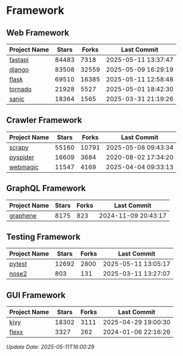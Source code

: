 # Framework

## Web Framework
| Project Name | Stars | Forks | Last Commit |
| ------------ | ----- | ----- | ----------- |
| [fastapi](https://github.com/fastapi/fastapi) | 84483 | 7318 | 2025-05-11 13:37:47 |
| [django](https://github.com/django/django) | 83508 | 32559 | 2025-05-09 16:29:19 |
| [flask](https://github.com/pallets/flask) | 69510 | 16385 | 2025-05-11 12:58:48 |
| [tornado](https://github.com/tornadoweb/tornado) | 21928 | 5527 | 2025-05-01 18:42:30 |
| [sanic](https://github.com/sanic-org/sanic) | 18364 | 1565 | 2025-03-31 21:19:26 |

## Crawler Framework
| Project Name | Stars | Forks | Last Commit |
| ------------ | ----- | ----- | ----------- |
| [scrapy](https://github.com/scrapy/scrapy) | 55160 | 10791 | 2025-05-08 09:43:34 |
| [pyspider](https://github.com/binux/pyspider) | 16609 | 3684 | 2020-08-02 17:34:20 |
| [webmagic](https://github.com/code4craft/webmagic) | 11547 | 4169 | 2025-04-04 09:33:13 |

## GraphQL Framework
| Project Name | Stars | Forks | Last Commit |
| ------------ | ----- | ----- | ----------- |
| [graphene](https://github.com/graphql-python/graphene) | 8175 | 823 | 2024-11-09 20:43:17 |

## Testing Framework
| Project Name | Stars | Forks | Last Commit |
| ------------ | ----- | ----- | ----------- |
| [pytest](https://github.com/pytest-dev/pytest) | 12692 | 2800 | 2025-05-11 13:05:17 |
| [nose2](https://github.com/nose-devs/nose2) | 803 | 131 | 2025-03-11 13:27:07 |

## GUI Framework
| Project Name | Stars | Forks | Last Commit |
| ------------ | ----- | ----- | ----------- |
| [kivy](https://github.com/kivy/kivy) | 18302 | 3111 | 2025-04-29 19:00:30 |
| [flexx](https://github.com/flexxui/flexx) | 3327 | 262 | 2024-01-06 22:16:26 |

*Update Date: 2025-05-11T16:00:29*